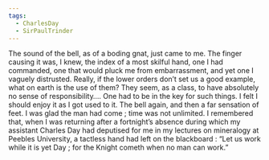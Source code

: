 ```yaml
---
tags:
  - CharlesDay
  - SirPaulTrinder
---
```

The sound of the bell, as of a boding gnat, just came to me. The finger causing it was, I knew, the index of a most skilful hand, one I had commanded, one that would pluck me from embarrassment, and yet one I vaguely distrusted. Really, if the lower orders don’t set us a good example, what on earth is the use of them? They seem, as a class, to have absolutely no sense of responsibility…. One had to be in the key for such things. I felt I should enjoy it as I got used to it. The bell again, and then a far sensation of feet. I was glad the man had come ; time was not unlimited. I remembered that, when I was returning after a fortnight’s absence during which my assistant Charles Day had deputised for me in my lectures on mineralogy at Peebles University, a tactless hand had left on the blackboard : “Let us work while it is yet Day ; for the Knight cometh when no man can work.”

